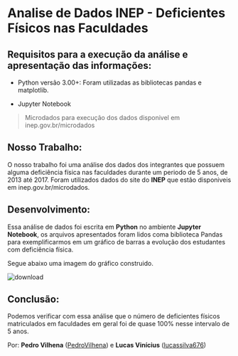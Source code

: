 
# Analise de Dados INEP - Deficientes Físicos nas Faculdades
## Requisitos para a execução da análise e apresentação das informações:

* Python versão 3.00+: Foram utilizadas as bibliotecas pandas e matplotlib.

* Jupyter Notebook

> Microdados para execução dos dados disponivel em inep.gov.br/microdados

## Nosso Trabalho:

  O nosso trabalho foi uma análise dos dados dos integrantes que possuem alguma deficiência física nas faculdades durante um periodo de 5 anos, de 2013 até 2017.
  Foram utilizados dados do site do **INEP** que estão disponiveis em inep.gov.br/microdados.

## Desenvolvimento:

  Essa análise de dados foi escrita em **Python** no ambiente **Jupyter Notebook**, os arquivos apresentados foram lidos coma biblioteca Pandas para exemplificarmos em um gráfico de barras a evolução dos estudantes com deficiência física.
  
  Segue abaixo uma imagem do gráfico construido.


![download](https://user-images.githubusercontent.com/56437525/69829963-1c763e80-1201-11ea-8fa1-afd136797b3b.png)

  
  
## Conclusão:
  Podemos verificar com essa análise que o número de deficientes físicos matriculados em faculdades em geral foi de quase 100% nesse intervalo de 5 anos.
  


Por: **Pedro Vilhena** ([PedroVilhena](https://github.com/PedroVilhena)) e **Lucas Vinícius** ([lucassilva676](https://github.com/lucassilva676)) 
